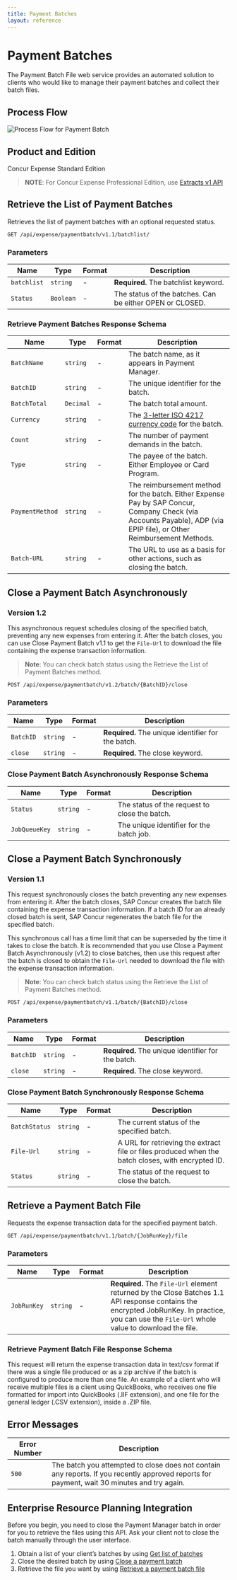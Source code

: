 ```yaml
---
title: Payment Batches
layout: reference
---
```


# Payment Batches

The Payment Batch File web service provides an automated solution to clients who would like to manage their payment batches and collect their batch files.

## Process Flow

![Process Flow for Payment Batch](./payment-batch.png)

## Product and Edition

Concur Expense Standard Edition
> **NOTE**: For Concur Expense Professional Edition, use [Extracts v1 API](https://developer.concur.com/api-reference/common/extracts/v1.extracts.html)

## Retrieve the List of Payment Batches <a name="getpaymentbatches"></a>

Retrieves the list of payment batches with an optional requested status.

```
GET /api/expense/paymentbatch/v1.1/batchlist/
```

### Parameters

Name|Type|Format|Description
---|---|---|---
`batchlist`|`string`|-|**Required.** The batchlist keyword.
`Status`|`Boolean`|-|The status of the batches. Can be either OPEN or CLOSED.

### <a name="getpaymentbatchesschema"></a>Retrieve Payment Batches Response Schema

Name|Type|Format|Description
---|---|---|---
`BatchName`|`string`|-|The batch name, as it appears in Payment Manager.
`BatchID`|`string`|-|The unique identifier for the batch.
`BatchTotal`|`Decimal`|-|The batch total amount.
`Currency`|`string`|-|The [3-letter ISO 4217 currency code](http://en.wikipedia.org/wiki/ISO_4217) for the batch.
`Count`|`string`|-|The number of payment demands in the batch.
`Type`|`string`|-|The payee of the batch. Either Employee or Card Program.
`PaymentMethod`|`string`|-|The reimbursement method for the batch. Either Expense Pay by SAP Concur, Company Check (via Accounts Payable), ADP (via EPIP file), or Other Reimbursement Methods.
`Batch-URL`|`string`|-|The URL to use as a basis for other actions, such as closing the batch.

## Close a Payment Batch Asynchronously <a name="closepaymentbatch"></a>
### Version 1.2

This asynchronous request schedules closing of the specified batch, preventing any new expenses from entering it. After the batch closes, you can use Close Payment Batch v1.1 to get the `File-Url` to download the file containing the expense transaction information.

> **Note**: You can check batch status using the Retrieve the List of Payment Batches method.

```
POST /api/expense/paymentbatch/v1.2/batch/{BatchID}/close
```

### Parameters

Name|Type|Format|Description
---|---|---|---
`BatchID`|`string`|-|**Required.** The unique identifier for the batch.
`close`|`string`|-|**Required.** The close keyword.

### <a name="closepaymentbatchschema"></a>Close Payment Batch Asynchronously Response Schema

Name|Type|Format|Description
---|---|---|---
`Status`|`string`|-|The status of the request to close the batch.
`JobQueueKey`|`string`|-|The unique identifier for the batch job.

## Close a Payment Batch Synchronously <a name="closepaymentbatchsync"></a>
### Version 1.1

This request synchronously closes the batch preventing any new expenses from entering it. After the batch closes, SAP Concur creates the batch file containing the expense transaction information. If a batch ID for an already closed batch is sent, SAP Concur regenerates the batch file for the specified batch.

This synchronous call has a time limit that can be superseded by the time it takes to close the batch. It is recommended that you use Close a Payment Batch Asynchronously (v1.2) to close batches, then use this request after the batch is closed to obtain the `File-Url` needed to download the file with the expense transaction information.

> **Note**: You can check batch status using the Retrieve the List of Payment Batches method.

```
POST /api/expense/paymentbatch/v1.1/batch/{BatchID}/close
```

### Parameters

Name|Type|Format|Description
---|---|---|---
`BatchID`|`string`|-|**Required.** The unique identifier for the batch.
`close`|`string`|-|**Required.** The close keyword.

### <a name="closepaymentbatchsyncschema"></a>Close Payment Batch Synchronously Response Schema

Name|Type|Format|Description
---|---|---|---
`BatchStatus`|`string`|-|The current status of the specified batch.
`File-Url`|`string`|-|A URL for retrieving the extract file or files produced when the batch closes, with encrypted ID.
`Status`|`string`|-|The status of the request to close the batch.

## Retrieve a Payment Batch File <a name="getbatchfile"></a>

Requests the expense transaction data for the specified payment batch.

```
GET /api/expense/paymentbatch/v1.1/batch/{JobRunKey}/file
```

### Parameters

Name|Type|Format|Description
---|---|---|---
`JobRunKey`|`string`|-|**Required.**  The `File-Url` element returned by the Close Batches 1.1 API response contains the encrypted JobRunKey. In practice, you can use the `File-Url` whole value to download the file.

### <a name="getbatchfileschema"></a>Retrieve Payment Batch File Response Schema

This request will return the expense transaction data in text/csv format if there was a single file produced or as a zip archive if the batch is configured to produce more than one file. An example of a client who will receive multiple files is a client using QuickBooks, who receives one file formatted for import into QuickBooks (.IIF extension), and one file for the general ledger (.CSV extension), inside a .ZIP file.  

## Error Messages <a name="errormessages"></a>

Error Number|Description
---|---
`500`|The batch you attempted to close does not contain any reports. If you recently approved reports for payment, wait 30 minutes and try again.

## Enterprise Resource Planning Integration <a name="erp-integration"></a>

Before you begin, you need to close the Payment Manager batch in order for you to retrieve the files using this API. Ask your client not to close the batch manually through the user interface.

1. Obtain a list of your client’s batches by using [Get list of batches](#getpaymentbatches)
1. Close the desired batch by using [Close a payment batch](#closepaymentbatch)
1. Retrieve the file you want by using [Retrieve a payment batch file](#getbatchfile)
